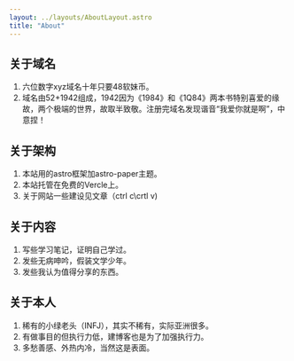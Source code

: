 ```yaml
---
layout: ../layouts/AboutLayout.astro
title: "About"
---
```


## 关于域名

1. 六位数字xyz域名十年只要48软妹币。
2. 域名由52+1942组成，1942因为《1984》和《1Q84》两本书特别喜爱的缘故，两个极端的世界，故取半致敬。注册完域名发现谐音“我爱你就是啊”，中意捏！

## 关于架构

1. 本站用的astro框架加astro-paper主题。
2. 本站托管在免费的Vercle上。
3. 关于网站一些建设见文章（ctrl c\crtl v)

## 关于内容

1. 写些学习笔记，证明自己学过。
2. 发些无病呻吟，假装文学少年。
3. 发些我认为值得分享的东西。

## 关于本人

1. 稀有的小绿老头（INFJ），其实不稀有，实际亚洲很多。
2. 有做事目的但执行力低，建博客也是为了加强执行力。
3. 多愁善感、外热内冷，当然这是表面。
